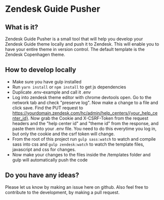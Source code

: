 # Zendesk Guide Pusher

## What is it?
Zendesk Guide Pusher is a small tool that will help you develop your Zendesk Guide theme locally and push it to Zendesk. This will enable you to have your entire theme in version control. The default template is the Zendesk Copenhagen theme.

## How to develop locally
* Make sure you have gulp installed
* Run `yarn install` or `npm install` to get js dependencies
* Duplicate .env-example and call it .env
* Log into zendesk theme editor with chrome devtools open. Go to the network tab and check "preserve log". Now make a change to a file and click save. Find the PUT request to https://yourdomain.zendesk.com/hc/admin/help_centers/{your_help_center_id}. Now grab the Cookie and X-CSRF-Token from the request headers and the "help center id" and "theme id" from the response, and paste them into your .env file. You need to do this everytime you log in, but only the cookie and the csrf token will change.
* From the root of this project run `gulp sass:watch` to watch and compile sass into css and `gulp zendesk:watch` to watch the template files, javascript and css for changes. 
* Now make your changes to the files inside the /templates folder and gulp will automatically push the code

## Do you have any ideas?
Please let us know by making an issue here on github. Also feel free to contribute to the development, by making a pull request.